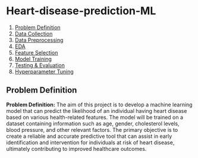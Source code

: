 # Heart-disease-prediction-ML
1. [Problem Definition](#problemdefinition)
2. [Data Collection](#dataset)
3. [Data Preprocessing](#datapreprocessing)
4. [EDA](#eda)
5. [Feature Selection](#featureselection)
6. [Model Training](#training)
7. [Testing & Evaluation](#testing)
8. [Hyperparameter Tuning](#hypertuning)




## Problem Definition

**Problem Definition:**
The aim of this project is to develop a machine learning model that can predict the likelihood of an individual having heart disease based on various health-related features. The model will be trained on a dataset containing information such as age, gender, cholesterol levels, blood pressure, and other relevant factors. The primary objective is to create a reliable and accurate predictive tool that can assist in early identification and intervention for individuals at risk of heart disease, ultimately contributing to improved healthcare outcomes.
